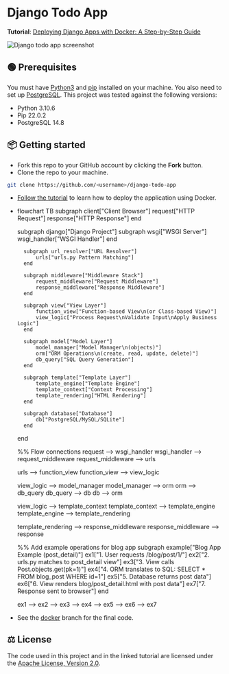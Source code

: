 # Django Todo App

**Tutorial**: [Deploying Django Apps with Docker: A Step-by-Step Guide](https://betterstack.com/community/guides/scaling-python/dockerize-django/)

![Django todo app screenshot](screenshot.png)

## 🟢 Prerequisites

You must have [Python3](https://www.python.org/downloads/) and [pip](https://pypi.org/project/pip/) installed on your machine. You also need to set up [PostgreSQL](https://www.postgresql.org/download/). This project was tested against the following versions:

- Python 3.10.6
- Pip 22.0.2
- PostgreSQL 14.8

## 📦 Getting started

- Fork this repo to your GitHub account by clicking the **Fork** button.
- Clone the repo to your machine.

```bash
git clone https://github.com/<username>/django-todo-app
```

- [Follow the tutorial](https://betterstack.com/community/guides/scaling-python/dockerize-django/) to learn how to deploy the application using Docker.

- flowchart TB
    subgraph client["Client Browser"]
        request["HTTP Request"]
        response["HTTP Response"]
    end

    subgraph django["Django Project"]
        subgraph wsgi["WSGI Server"]
            wsgi_handler["WSGI Handler"]
        end

        subgraph url_resolver["URL Resolver"]
            urls["urls.py Pattern Matching"]
        end

        subgraph middleware["Middleware Stack"]
            request_middleware["Request Middleware"]
            response_middleware["Response Middleware"]
        end

        subgraph view["View Layer"]
            function_view["Function-based View\n(or Class-based View)"]
            view_logic["Process Request\nValidate Input\nApply Business Logic"]
        end

        subgraph model["Model Layer"]
            model_manager["Model Manager\n(objects)"]
            orm["ORM Operations\n(create, read, update, delete)"]
            db_query["SQL Query Generation"]
        end

        subgraph template["Template Layer"]
            template_engine["Template Engine"]
            template_context["Context Processing"]
            template_rendering["HTML Rendering"]
        end

        subgraph database["Database"]
            db["PostgreSQL/MySQL/SQLite"]
        end
    end

    %% Flow connections
    request --> wsgi_handler
    wsgi_handler --> request_middleware
    request_middleware --> urls
    
    urls --> function_view
    function_view --> view_logic
    
    view_logic --> model_manager
    model_manager --> orm
    orm --> db_query
    db_query --> db
    db --> orm
    
    view_logic --> template_context
    template_context --> template_engine
    template_engine --> template_rendering
    
    template_rendering --> response_middleware
    response_middleware --> response
    
    %% Add example operations for blog app
    subgraph example["Blog App Example (post_detail)"]
        ex1["1. User requests /blog/post/1/"]
        ex2["2. urls.py matches to post_detail view"]
        ex3["3. View calls Post.objects.get(pk=1)"]
        ex4["4. ORM translates to SQL: SELECT * FROM blog_post WHERE id=1"]
        ex5["5. Database returns post data"]
        ex6["6. View renders blog/post_detail.html with post data"]
        ex7["7. Response sent to browser"]
    end
    
    ex1 --> ex2 --> ex3 --> ex4 --> ex5 --> ex6 --> ex7

- See the [docker](https://github.com/betterstack-community/django-todo-app/tree/docker) branch for the final code.

## ⚖ License

The code used in this project and in the linked tutorial are licensed under the [Apache License, Version 2.0](LICENSE).

